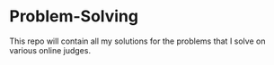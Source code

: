 # Problem-Solving
 This repo will contain all my solutions for the problems that I solve on various online judges.
